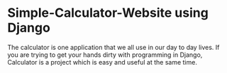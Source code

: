 # Simple-Calculator-Website using Django
 The calculator is one application that we all use in our day to day lives. If you are trying to get your hands dirty with programming in Django, Calculator is a project which is easy and useful at the same time.
